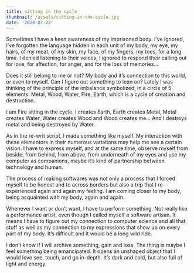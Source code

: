 ```yaml
---
title: sitting in the cycle
thumbnail: /assets/sitting-in-the-cycle.jpg
date: '2020-07-22'
---
```

Sometimes I have a keen awareness of my imprisoned body. I’ve ignored, I’ve forgotten the language hidden in each unit of my body, my eye, my hairs, of my meat, of my skin, my face, of my fingers, my toes, for a long time. I denied listening to their voices, I ignored to respond their calling out for love, for affection, for anger, and for the loss of memories…



Does it still belong to me or not? My body and it’s connection to this world, or even to myself. Can I figure out something to lean on? Lately I was thinking of the principle of the imbalance symbolized, in a circle of 5 elements: Metal, Wood, Water, Fire, Earth, which is a cycle of creation and destruction.



I am Fire sitting in the cycle. I creates Earth, Earth creates Metal, Metal creates Water, Water creates Wood and Wood creates me… And I destroys metal and being destroyed by Water.



As in the re-writ script, I made something like myself. My interaction with these elementors in their numerous variations may help me see a certain vision. I have to express myself, and at the same time, observe myself from beside, from behind, from above, from underneath of my eyes and use my computer as companions, maybe it’s kind of partnership between technology and human.



The process of making softwares was not only a process that I forced myself to be honest and to across borders but also a trip that I re-experienced again and again my feeling. I am coming closer to my body, being acquainted with my body, again and again.



Whenever I want or don’t want, I have to perform something. Not really like a performance artist, even though I called myself a software artisan. It means I have to figure out my connection to computer science and all that stuff as well as my connection to my expressions that show up on every part of my body. It’s difficult and it would be a long wild ride.



I don’t know if I will archive something, gain and loss. The thing is maybe I feel something being emancipated. It opens an unshaped object that I would love see, touch, and go in-depth. It’s dark and cold, but also full of light and energy.
